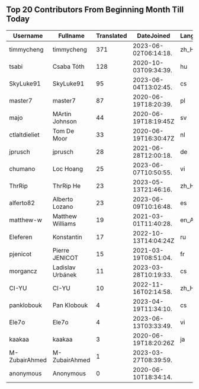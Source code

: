## Top 20 Contributors From Beginning Month Till Today ##
|Username|Fullname|Translated|DateJoined|Language|
|--------|--------|----------|----------|-------|
|timmycheng|timmycheng|371|2023-06-02T06:14:18.|zh_Hans|
|tsabi|Csaba Tóth|128|2020-10-03T09:34:39.|hu|
|SkyLuke91|SkyLuke91|95|2023-06-04T13:02:45.|cs|
|master7|master7|87|2020-06-19T18:20:39.|pl|
|majo|MArtin Johnson|44|2020-06-19T18:19:45Z|sv|
|ctlaltdieliet|Tom De Moor|33|2020-06-19T16:30:47Z|nl|
|jprusch|jprusch|28|2021-06-28T12:00:18.|de|
|chumano|Loc Hoang|25|2023-06-07T10:50:55.|vi|
|ThrRip|ThrRip He|23|2023-05-13T21:46:16.|zh_Hans|
|alferto82|Alberto Lozano|23|2023-06-09T10:16:48.|es|
|matthew-w|Matthew Williams|19|2021-03-01T11:40:28.|en_AU|
|Eleferen|Konstantin|17|2022-10-13T14:04:24Z|ru|
|pjenicot|Pierre JENICOT|15|2021-03-19T08:51:04.|fr|
|morgancz|Ladislav Urbánek|11|2023-03-28T10:19:33.|cs|
|CI-YU|CI-YU|10|2022-11-16T02:14:58.|zh_Hant|
|panklobouk|Pan Klobouk|4|2023-04-19T11:34:10.|cs|
|Ele7o|Ele7o|4|2023-06-13T03:33:49.|vi|
|kaakaa|kaakaa|3|2020-06-19T18:20:26Z|ja|
|M-ZubairAhmed|M-ZubairAhmed|1|2023-03-27T08:39:59.||
|anonymous|Anonymous|0|2020-06-10T18:34:14.||
